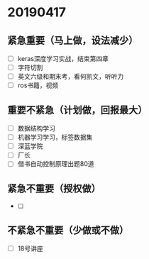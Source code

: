 # 20190417

## 紧急重要（马上做，设法减少）

- [ ] keras深度学习实战，结束第四章
- [ ] 字符切割
- [ ] 英文六级和期末考，看何凯文，听听力
- [ ] ros书籍，视频

## 重要不紧急（计划做，回报最大）

- [ ] 数据结构学习
- [ ] 机器学习学习，标签数据集
- [ ] 深蓝学院
- [ ] 厂长
- [ ] 借书自动控制原理出题80道
## 紧急不重要（授权做）

- [ ] 

## 不紧急不重要（少做或不做）

- [ ] 18号讲座